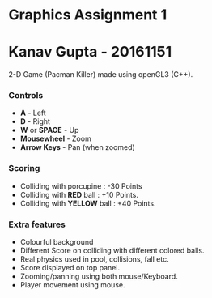 Graphics Assignment 1
=====================

# Kanav Gupta - 20161151

2-D Game (Pacman Killer) made using openGL3 (C++).

### Controls

- **A** - Left
- **D** - Right
- **W** or **SPACE** - Up
- **Mousewheel** - Zoom
- **Arrow Keys** - Pan (when zoomed)


### Scoring

- ​Colliding with porcupine : -30 Points
- Colliding with **RED** ball : +10 Points.
- Colliding with **YELLOW** ball : +40 Points.

### Extra features

- Colourful background
- Different Score on colliding with different colored balls.
- Real physics used in pool, collisions, fall etc.
- Score displayed on top panel.
- Zooming/panning using both mouse/Keyboard.
- Player movement using mouse.

